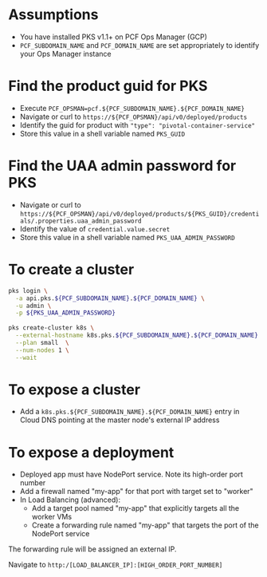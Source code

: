 # Assumptions

- You have installed PKS v1.1+ on PCF Ops Manager (GCP)
- `PCF_SUBDOMAIN_NAME` and `PCF_DOMAIN_NAME` are set appropriately to identify your Ops Manager instance

# Find the product guid for PKS

- Execute `PCF_OPSMAN=pcf.${PCF_SUBDOMAIN_NAME}.${PCF_DOMAIN_NAME}`
- Navigate or curl to `https://${PCF_OPSMAN}/api/v0/deployed/products`
- Identify the guid for product with `"type": "pivotal-container-service"`
- Store this value in a shell variable named `PKS_GUID`

# Find the UAA admin password for PKS

- Navigate or curl to `https://${PCF_OPSMAN}/api/v0/deployed/products/${PKS_GUID}/credentials/.properties.uaa_admin_password`
- Identify the value of `credential.value.secret`
- Store this value in a shell variable named `PKS_UAA_ADMIN_PASSWORD`

# To create a cluster

```bash
pks login \
  -a api.pks.${PCF_SUBDOMAIN_NAME}.${PCF_DOMAIN_NAME} \
  -u admin \
  -p ${PKS_UAA_ADMIN_PASSWORD}
  
pks create-cluster k8s \
  --external-hostname k8s.pks.${PCF_SUBDOMAIN_NAME}.${PCF_DOMAIN_NAME} \
  --plan small  \
  --num-nodes 1 \
  --wait
```

# To expose a cluster

- Add a `k8s.pks.${PCF_SUBDOMAIN_NAME}.${PCF_DOMAIN_NAME}` entry in Cloud DNS pointing at the master node's external IP address

# To expose a deployment

- Deployed app must have NodePort service. Note its high-order port number
- Add a firewall named "my-app" for that port with target set to "worker"
- In Load Balancing (advanced):
  - Add a target pool named "my-app" that explicitly targets all the worker VMs
  - Create a forwarding rule named "my-app" that targets the port of the NodePort service
  
The forwarding rule will be assigned an external IP.

Navigate to `http:/[LOAD_BALANCER_IP]:[HIGH_ORDER_PORT_NUMBER]`
